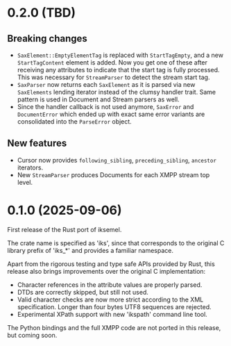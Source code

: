 # 0.2.0 (TBD)

## Breaking changes

* `SaxElement::EmptyElementTag` is replaced with `StartTagEmpty`, and
  a new `StartTagContent` element is added. Now you get one of these
  after receiving any attributes to indicate that the start tag
  is fully processed. This was necessary for `StreamParser` to detect
  the stream start tag.
* `SaxParser` now returns each `SaxElement` as it is parsed via new
  `SaxElements` lending iterator instead of the clumsy handler trait.
  Same pattern is used in Document and Stream parsers as well.
* Since the handler callback is not used anymore, `SaxError` and
  `DocumentError` which ended up with exact same error variants are
  consolidated into the `ParseError` object.

## New features

* Cursor now provides `following_sibling`, `preceding_sibling`,
  `ancestor` iterators.
* New `StreamParser` produces Documents for each XMPP stream top level.

# 0.1.0 (2025-09-06)

First release of the Rust port of iksemel.

The crate name is specified as 'iks', since that corresponds
to the original C library prefix of 'iks_*' and provides a
familiar namespace.

Apart from the rigorous testing and type safe APIs provided
by Rust, this release also brings improvements over the
original C implementation:

* Character references in the attribute values are properly parsed.
* DTDs are correctly skipped, but still not used.
* Valid character checks are now more strict according to the XML
  specification. Longer than four bytes UTF8 sequences are rejected.
* Experimental XPath support with new 'ikspath' command line tool.

The Python bindings and the full XMPP code are not ported in this
release, but coming soon.
